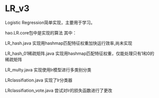 # LR_v3
Logistic Regression简单实现，主要用于学习。

hao.LR.core包中是实现的算法
其中：

LR_hash.java 实现用hashmap匹配特征权重加快运行效率,尚未实现

LR_hash_01稀疏矩阵.java 实现用hashmap匹配特征权重，仅能处理只有1和0的稀疏矩阵

LR_multy.java 实现使用lr模型进行多类别分类

LRclassifiation.java 实现了lr分类器

LRclassifiation_vote.java 尝试对lr的损失函数进行了更改



